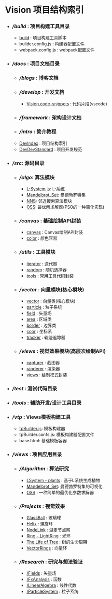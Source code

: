 # Vision 项目结构索引

* ### ***/build*** : 项目构建工具目录
    * [build](../../build/build.js) : 项目构建工具脚本
    * builder.config.js : 构建器配置文件
    * webpack.config.js : webpack配置文件
* ### ***/docs*** : 项目文档目录
    * ### */blogs* : 博客文档
    * ### */develop* : 开发文档
        * [Vision.code-snippets](./Vision.code-snippets) : 代码片段(vscode) 
    * ### */framework* : 架构设计文档
    * ### */intro* : 简介教程
    * [DevIndex]() : 项目结构索引
    * [DevDevStandard](./DevStandard.md) : 项目开发规范
* ### ***/src***: 源码目录
    * ### */algo*: 算法模块
        * [L-System.js](../../src/algo/LSystem.js): L-系统
        * [Mandelbrot_Set](../../src/algo/Mandelbrot_Set.js): 曼德勃罗特集
        * [NNS](../../src/algo/NNS.js): 邻近搜索算法模块
        * [OSS](../../src/algo/OSS.js): 最优解求解器(PSO的一种简化实现)
    * ### */canvas* : 基础绘制API封装
        * [canvas](../../src/canvas/canvas.js) : Canvas绘制API封装
        * [color](../../src/canvas/color.js) : 颜色容器
    * ### */utils* : 工具模块
        * [iterator](../../src/utils/iterator.js) : 迭代器
        * [random](../../src/utils/random.js) : 随机选择器
        * [tools](../../src/utils/tools.js) : 常用工具代码封装
    * ### ***/vector*** : 向量模块(核心模块)
        * [vector](../../src/vector/vector.js) : 向量类(核心模块)
        * [particle](../../src/vector/particle.js) : 粒子系统
        * [field](../../src/vector/field.js) : 矢量场
        * [area](../../src/vector/area.js) : 区域类
        * [border](../../src/vector/border.js) : 边界类
        * [coor](../../src/vector/coor.js) : 坐标系
        * [tracker](../../src/vector/tracker.js) : 轨迹追踪器
    * ### */views* : 视觉效果模块(高层次绘制API)
        * [capturer](../../src/views/capturer.js) : 截图器
        * [randerer](../../src/views/randerer.js) : 渲染器
        * [views](../../src/views/views.js) : 绘制模式封装
* ### ***/test*** : 测试代码目录
* ### ***/tools*** : 辅助开发/设计工具目录
* ### ***/vtp*** : Views模板构建工具
    * [tpBuilder.js](../../vtp/tpBuilder.js): 模板构建器
    * tpBuilder.confs.js: 模板构建器配置文件
    * base.html: 基础模板容器
* ### ***/views*** : 项目应用目录
    * ### */Algorithm* : 算法研究
        * [LSystem - plants](../../views/Algorithm/LSystem/plants.html) : 基于L系统生成植物
        * [Mandelbrot_Set](../../views/Algorithm/Mandelbrot_Set/Mandelbrot_Set.html): 曼德勃罗特集的可视化
        * [OSS](../../views/Algorithm/OSS/optimum_solution_solver.html) : 一种简单的最优化参数求解器
    * ### */Projects* : 视觉效果
        * [GlassBall](../../views/Projects/GlassBall/GlassBall.html) : 玻璃球
        * [Helix](../../views/Projects/Helix/Helix.html) : 螺旋环
        * [NodeLink](../../views/Projects/NodeLink/NodeLink.html) : 游走节点网
        * [Ring - LightRing](../../views/Projects/Ring/LightRing.html) : 光环
        * [The Life of Tree](../../views/Projects/The%20Life%20of%20Tree/The%20Life%20of%20Tree.html) : 树的生命周期
        * [VectorRings](../../views/Projects/VectorRings/VectorRings.html) : 向量环
    * ### */Research* : 研究与想法验证
        * [/Fields](../../views/Research/Fields/) : 矢量场
        * [/FxAnalysis](../../views/Research/FxAnalysis/) : 函数
        * [/LinearAlgebra](../../views/Research/LinearAlgebra/) : 线性代数
        * [/ParticleSystem](../../views/Research/ParticleSystem/) : 粒子系统

